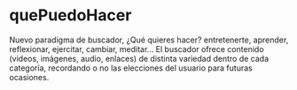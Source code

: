 quePuedoHacer
=============

Nuevo paradigma de buscador, ¿Qué quieres hacer? entretenerte, aprender, reflexionar, ejercitar, cambiar, meditar... El buscador ofrece contenido (videos, imágenes, audio, enlaces) de distinta variedad dentro de cada categoría, recordando o no las elecciones del usuario para futuras ocasiones.
